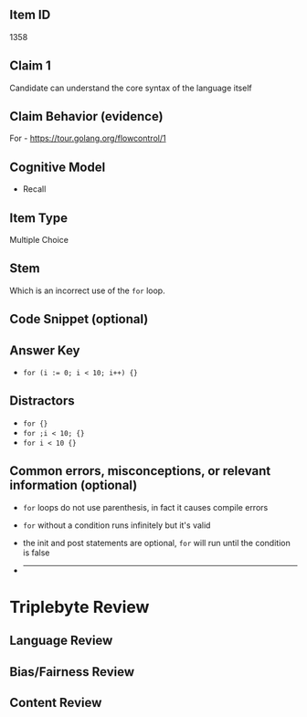 ## Item ID
1358

## Claim 1

Candidate can understand the core syntax of the language itself

## Claim Behavior (evidence)

For - https://tour.golang.org/flowcontrol/1

## Cognitive Model

- Recall

## Item Type

Multiple Choice

## Stem

Which is an incorrect use of the `for` loop.

## Code Snippet (optional)

## Answer Key

- `for (i := 0; i < 10; i++) {}`

## Distractors

- `for {}`
- `for ;i < 10; {}`
- `for i < 10 {}`

## Common errors, misconceptions, or relevant information (optional)

- `for` loops do not use parenthesis, in fact it causes compile errors
- `for` without a condition runs infinitely but it's valid
- the init and post statements are optional, `for` will run until the condition is false

- ***

# Triplebyte Review

## Language Review

## Bias/Fairness Review

## Content Review
